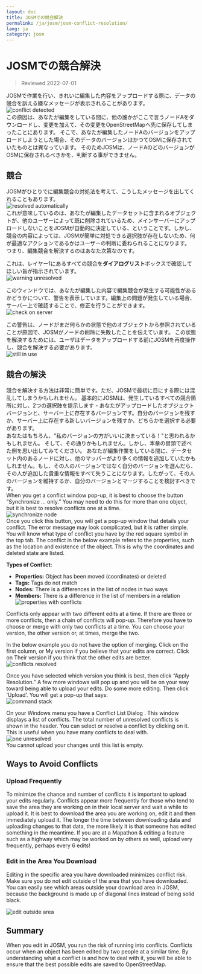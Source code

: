 ```yaml
---
layout: doc
title: JOSMでの競合解決
permalink: /ja/josm/josm-conflict-resolution/
lang: ja
category: josm
---
```


JOSMでの競合解決
====================

> Reviewed 2022-07-01  

JOSMで作業を行い、きれいに編集した内容をアップロードする際に、データの競合を訴える嫌なメッセージが表示されることがあります。  
![conflict detected][]  
この原因は、あなたが編集をしている間に、他の誰かがここで言うノードAをダウンロードし、変更を加えて、その変更をOpenStreetMapへ先に保存してしまったことにあります。 そこで、あなたが編集したノードAのバージョンをアップロードしようとした場合、そのデータのバージョンはかつてOSMに保存されていたものとは異なっています。 そのためJOSMは、ノードAのどのバージョンがOSMに保存されるべきかを、判断する事ができません。  

競合
----------

JOSMがひとりでに編集競合の対処法を考えて、こうしたメッセージを出してくれることもあります。  
![resolved automatically][]  
これが意味しているのは、あなたが編集したデータセットに含まれるオブジェクトが、他のユーザーによって既に削除されているため、メインサーバーにアップロードしないことをJOSMが自動的に決定している、ということです。しかし、競合の内容によっては、JOSMが簡単に対処できる選択肢が存在しないため、何が最適なアクションであるかはユーザーの判断に委ねられることになります。 つまり、編集競合を解決するのはあなた次第なのです。  

これは、レイヤー1にあるすべての競合を**ダイアログリスト**ボックスで確認してほしい旨が指示されています。  
![warning unresolved][]  

このウィンドウでは、あなたが編集した内容で編集競合が発生する可能性があるかどうかについて、警告を表示しています。編集上の問題が発生している場合、サーバー上で確認することで、修正を行うことができます。  
![check on server][]  

この警告は、ノードがまだ何らかの状態で他のオブジェクトから参照されていることが原因で、JOSMがノードの削除に失敗したことを伝えています。 この状態を解決するためには、ユーザはデータをアップロードする前にJOSMを再度操作し、競合を解決する必要があります。  
![still in use][]  

競合の解決
--------------------

競合を解決する方法は非常に簡単です。ただ、JOSMで最初に目にする際には混乱してしまうかもしれません。 基本的にJOSMは、発生しているすべての競合箇所に対し、2つの選択肢を提示します - あなたがアップロードしたオブジェクトバージョンと、サーバー上に存在するバージョンです。自分のバージョンを残すか、サーバー上に存在する新しいバージョンを残すか、どちらかを選択する必要があります。  
あなたはもちろん、"私のバージョンの方がいいに決まっている！"と思われるかもしれません。 そして、その通りかもしれません。しかし、本章の冒頭で述べた例を思い出してみてください。 あなたが編集作業をしている間に、データセット内のあるノードに対し、他のマッパーがより多くの情報を追加していたかもしれません。もし、その人のバージョンではなく自分のバージョンを選んだら、その人が追加した貴重な情報をすべて失うことになります。したがって、その人のバージョンを維持するか、自分のバージョンとマージすることを検討すべきです。  
When you get a conflict window pop-up, it is best to choose the button “Synchronize ... only.”  You may need to do this for more than one object, but it is best to resolve conflicts one at a time.  
![synchronize node][]  
Once you click this button, you will get a pop-up window that details your conflict.  The error message may look complicated, but it is rather simple.  You will know what type of conflict you have by the red square symbol in the top tab.  The conflict in the below example refers to the properties, such as the location and existence of the object.  This is why the coordinates and deleted state are listed.  

**Types of Conflict:**

- **Properties:**  Object has been moved (coordinates) or deleted  
- **Tags:**  Tags do not match  
- **Nodes:**  There is a differences in the list of nodes in two ways  
- **Members:**  There is a difference in the list of members in a relation  
![properties with conflicts][]  

Conflicts only appear with two different edits at a time.  If there are three or more conflicts, then a chain of conflicts will pop-up.  Therefore you have to choose or merge with only two conflicts at a time.  You can choose your version, the other version or, at times, merge the two.  

In the below example you do not have the option of merging. Click on the first column, or My version if you believe that your edits are correct. Click on Their version if you think that the other edits are better.  
![conflicts resolved][]  

Once you have selected which version you think is best, then click “Apply Resolution.”  A few more windows will pop up and you will be on your way toward being able to upload your edits. Do some more editing.  Then click ‘Upload’.  You will get a pop-up that says:  
![command stack][]  

On your Windows menu you have a Conflict List Dialog . This window displays a list of conflicts. The total number of unresolved conflicts is shown in the header. You can select or resolve a conflict by clicking on it. This is useful when you have many conflicts to deal with.  
![one unresolved][]  
You cannot upload your changes until this list is empty.  

Ways to Avoid Conflicts
------------------------

### Upload Frequently

To minimize the chance and number of conflicts it is important to upload your edits regularly.  Conflicts appear more frequently for those who tend to save the area they are working on in their local server and wait a while to upload it.  It is best to download the area you are working on, edit it and then immediately upload it.  The longer the time between downloading data and uploading changes to that data, the more likely it is that someone has edited something in the meantime. If you are at a Mapathon & editing a feature such as a highway which may be worked on by others as well, upload very frequently, perhaps every 6 edits!  

### Edit in the Area You Download

Editing in the specific area you have downloaded minimizes conflict risk.  Make sure you do not edit outside of the area that you have downloaded.  You can easily see which areas outside your download area in JOSM, because the background is made up of diagonal lines instead of being solid black.  

![edit outside area][]  

Summary
--------
When you edit in JOSM, you run the risk of running into conflicts.  Conflicts occur when an object has been edited by two people at a similar time.  By understanding what a conflict is and how to deal with it, you will be able to ensure that the best possible edits are saved to OpenStreetMap.  


<!-- More stuff, could go into an additional chapter - DO NOT TRANSLATE
## Appendix. More Specific Conflicts

### Tag Conflicts

If the tags of one version of an objects are different from the tags of
another version, the Conflict dialog shows a ![]({{site.baseurl}}/images/intermediate/en_conflict_resolution_image08.png)in
the tab Tags. Click on the tab to display a dialog for resolving tag
conflicts.

There are three tables displayed in this dialog, from left to right:

1.  My version: shows the tags of the first object version participating
    in this conflict. These are usually the tags of the object version
    in your local data set.
2.  Merged version: shows the merged tags. This table is initially
    empty. The more tag conflicts you resolve, the more tag values will
    we be displayed in this table.
3.  Their version: shows the tags of the second object version
    participating in this conflict. These are usually the tags of the
    object version currently stored on the server.

In the example below both versions have a tag "name". The values in the
two object versions are different, though, and JOSM therefore displays
the row with a red background. The value of the first version is
"Secondary School", the opposite version has a value "Elementary
School". You now have to decide which of these values you want to keep
and which you want to discard.

![]({{site.baseurl}}/images/intermediate/en_conflict_resolution_image07.png)

Click on the value you want to keep, in the example for instance on the
value on the left. If you either double-click on the value or click on
![]({{site.baseurl}}/images/intermediate/en_conflict_resolution_image21.png), you decide to keep the value and to discard the
opposite value. The table in the middle now displays the value to keep
and the background color turns to green.

![]({{site.baseurl}}/images/intermediate/en_conflict_resolution_image10.png)

When the button Apply Resolutionis enabled you can apply your decision.
The values you've chosen will be applied and the dialog will be closed.

![]({{site.baseurl}}/images/intermediate/en_conflict_resolution_image03.png)

## Resolving differences in the node list of two versions of a way

If you see the symbol ![]({{site.baseurl}}/images/intermediate/en_conflict_resolution_image08.png)in the tab Nodesthen you
have to resolve differences in the list of
[nodes](http://josm.openstreetmap.de/wiki/Help/Concepts/Object)of two
[ways](http://josm.openstreetmap.de/wiki/Help/Concepts/Object). There
are three columns in the respective panel (see screen shot below):

1.  the leftmost table displays the list of nodes of the the local
    object version
2.  the rightmost table displays the list of nodes of the the server
    object version
3.  the table in the middle shows the list of nodes of the merged ways

Initially, the middle table is empty. You should now decide which nodes
to keep from the local dataset (the leftmost table) and which from the
server dataset (the rightmost table).

![]({{site.baseurl}}/images/intermediate/en_conflict_resolution_image24.png)

### The standard workflow

The standard workflow to resolve conflicts in the node lists of two
[object
versions](http://josm.openstreetmap.de/wiki/Help/Concepts/Object)consists
of three steps:

1.  Pick nodes from either object version and reorder the resulting node
    list if necessary
2.  Freezethe resulting merged node list by clicking on the button
    ![]({{site.baseurl}}/images/intermediate/en_conflict_resolution_image16.png). When you freeze the merged node list you
    tell JOSM that all conflicts in the node list are resolved.
3.  Apply the resolution

### A simple workflow: Keep the node list from your local object version

The following example shows the workflow when you decide to keep all nodes in the same order from your local object version.

-   First, select all elements in the leftmost table (either using the mouse or by 
    pressing Ctrl-A in the table) (see next screen shot):

    ![]({{site.baseurl}}/images/intermediate/en_conflict_resolution_image04.png)

-   Then, click 
    ![]({{site.baseurl}}/images/intermediate/en_conflict_resolution_image19.png)
    to copy the selected nodes to the middle table with the merged nodes:

    ![]({{site.baseurl}}/images/intermediate/en_conflict_resolution_image01.png)

-   Finally, click
    ![]({{site.baseurl}}/images/intermediate/en_conflict_resolution_image16.png)
    to freeze the resulting merged node list:

    ![]({{site.baseurl}}/images/intermediate/en_conflict_resolution_image20.png)

    The symbol in the nodes tab now switched to 
    ![]({{site.baseurl}}/images/intermediate/en_conflict_resolution_image00.png)
    and you can apply the merge decisions.

### Support for comparing node lists

It can be difficult to find the differences between the node list of of two object versions, in particular for ways with many nodes.

The Conflict Dialog supports you in finding the differences. It can compare two of the node lists displayed ("my" node list, the merged node list, and "their" node list) and it can render the differences between them with specific background colors.

From the following combo box you can select which pair of node lists to compare:

![]({{site.baseurl}}/images/intermediate/en_conflict_resolution_image15.png)

1.  My with Their: compares the leftmost table with the rightmost table
    in the Conflict Dialog
2.  My with Merged: compares the leftmost table with the middle table in
    the Conflict Dialog
3.  Their with Merge: compares the middle table with the rightmost table
    in the Conflict Dialog

Depending on the position of a node in the list different background
colors are used:

1.  The node is in this list only. It isn't present in the opposite list:
    ![]({{site.baseurl}}/images/intermediate/en_conflict_resolution_image13.png)
2.  The node is in both lists, but it is on different positions:
    ![]({{site.baseurl}}/images/intermediate/en_conflict_resolution_image02.png)
3.  White background means that a node is in both lists at the same
    position.

    ![]({{site.baseurl}}/images/intermediate/en_conflict_resolution_image17.png)

-->

[conflict detected]: /images/josm/conflict-detected.png
[resolved automatically]: /images/josm/resolved-automatically.png
[warning unresolved]: /images/josm/warning-unresolved.png
[check on server]: /images/josm/check-on-server.png
[still in use]: /images/josm/still-in-use.png
[synchronize node]: /images/josm/synchronize-node.png
[properties with conflicts]: /images/josm/properties-with-conflicts.png
[conflicts resolved]: /images/josm/conflicts-resolved.png
[synchronize node]: /images/josm/synchronize-node.png
[command stack]: /images/josm/command-stack.png
[one unresolved]: /images/josm/one-unresolved.png
[edit outside area]: /images/josm/edit-outside-area.png